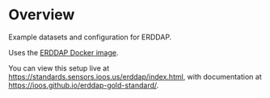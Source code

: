 # Overview

Example datasets and configuration for ERDDAP.

Uses the [ERDDAP Docker image](https://github.com/axiom-data-science/docker-erddap).

You can view this setup live at <https://standards.sensors.ioos.us/erddap/index.html>,
with documentation at <https://ioos.github.io/erddap-gold-standard/>.
